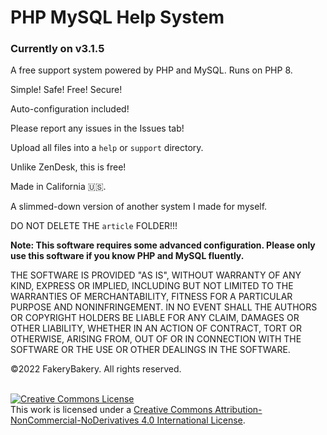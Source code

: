 # PHP MySQL Help System
### Currently on v3.1.5
A free support system powered by PHP and MySQL. Runs on PHP 8.

Simple! Safe! Free! Secure!

Auto-configuration included!

Please report any issues in the Issues tab!

Upload all files into a `help` or `support` directory.

Unlike ZenDesk, this is free!

Made in California :us:.

A slimmed-down version of another system I made for myself.

DO NOT DELETE THE `article` FOLDER!!!

**Note: This software requires some advanced configuration. Please only use this software if you know PHP and MySQL fluently.**

THE SOFTWARE IS PROVIDED "AS IS", WITHOUT WARRANTY OF ANY KIND, EXPRESS OR IMPLIED, INCLUDING BUT NOT LIMITED TO THE WARRANTIES OF MERCHANTABILITY, FITNESS FOR A PARTICULAR PURPOSE AND NONINFRINGEMENT. IN NO EVENT SHALL THE AUTHORS OR COPYRIGHT HOLDERS BE LIABLE FOR ANY CLAIM, DAMAGES OR OTHER LIABILITY, WHETHER IN AN ACTION OF CONTRACT, TORT OR OTHERWISE, ARISING FROM, OUT OF OR IN CONNECTION WITH THE SOFTWARE OR THE USE OR OTHER DEALINGS IN THE SOFTWARE.

&copy;2022 FakeryBakery. All rights reserved.

<br>
<a rel="license" href="http://creativecommons.org/licenses/by-nc-nd/4.0/"><img alt="Creative Commons License" style="border-width:0" src="https://i.creativecommons.org/l/by-nc-nd/4.0/88x31.png" /></a><br />This work is licensed under a <a rel="license" href="http://creativecommons.org/licenses/by-nc-nd/4.0/">Creative Commons Attribution-NonCommercial-NoDerivatives 4.0 International License</a>.
